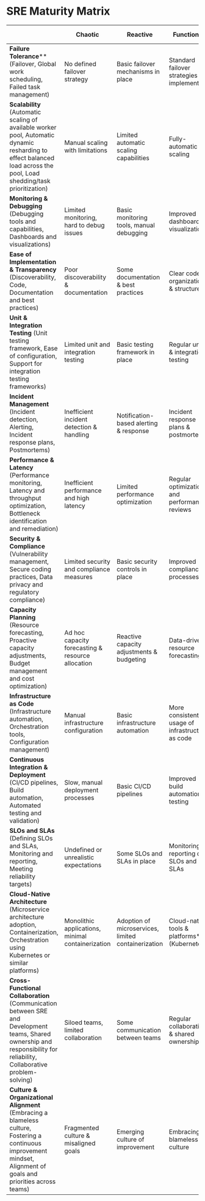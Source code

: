 # SRE Maturity Matrix

|                                                                                                                                                                     | Chaotic                                           | Reactive                                            | Functional                                      | Proactive                                            | Continuous Improvement                             |
|---------------------------------------------------------------------------------------------------------------------------------------------------------------------|---------------------------------------------------|-----------------------------------------------------|-------------------------------------------------|------------------------------------------------------|----------------------------------------------------|
| **Failure Tolerance**** (Failover, Global work scheduling, Failed task management)                                                                                        | No defined failover strategy                      | Basic failover mechanisms in place                  | Standard failover strategies implemented        | Proactive failure detection & mitigation             | Continuous optimizations of failure strategies     |
| **Scalability** (Automatic scaling of available worker pool, Automatic dynamic resharding to effect balanced load across the pool, Load shedding/task prioritization)    | Manual scaling with limitations                   | Limited automatic scaling capabilities              | Fully-automatic scaling                         | Dynamic load balancing & resource management         | Advanced auto-scaling and load shedding            |
| **Monitoring & Debugging** (Debugging tools and capabilities, Dashboards and visualizations)                                                                             | Limited monitoring, hard to debug issues          | Basic monitoring tools, manual debugging            | Improved dashboard & visualization              | Advanced monitoring & debugging tools                | Real-time monitoring and predictive analysis       |
| **Ease of Implementation & Transparency** (Discoverability, Code, Documentation and best practices)                                                                      | Poor discoverability & documentation              | Some documentation & best practices                 | Clear code organization & structure             | Well-documented & transparent processes              | Continuous improvement of documentation            |
| **Unit & Integration Testing** (Unit testing framework, Ease of configuration, Support for integration testing frameworks)                                               | Limited unit and integration testing              | Basic testing framework in place                    | Regular unit & integration testing              | CI/CD pipeline with automated testing                | Comprehensive test coverage & automation           |
| **Incident Management** (Incident detection, Alerting, Incident response plans, Postmortems)                                                                             | Inefficient incident detection & handling         | Notification-based alerting & response              | Incident response plans & postmortems           | Automated incident detection & remediation           | AI-based incident prediction & prevention          |
| **Performance & Latency** (Performance monitoring, Latency and throughput optimization, Bottleneck identification and remediation)                                       | Inefficient performance and high latency          | Limited performance optimization                    | Regular optimization and performance reviews    | Advanced latency & throughput optimization           | Real-time performance monitoring & optimization    |
| **Security & Compliance** (Vulnerability management, Secure coding practices, Data privacy and regulatory compliance)                                                    | Limited security and compliance measures          | Basic security controls in place                    | Improved compliance processes                   | Proactive security audits & vulnerability management | Advanced security and automated audits             |
| **Capacity Planning** (Resource forecasting, Proactive capacity adjustments, Budget management and cost optimization)                                                    | Ad hoc capacity forecasting & resource allocation | Reactive capacity adjustments & budgeting           | Data-driven resource forecasting                | Proactive & predictive capacity planning             | Continuous cost optimization & resource efficiency |
| **Infrastructure as Code** (Infrastructure automation, Orchestration tools, Configuration management)                                                                    | Manual infrastructure configuration               | Basic infrastructure automation                     | More consistent usage of infrastructure as code | Advanced deployment automation & orchestration       | Fully automated & Self-healing infrastructure      |
| **Continuous Integration & Deployment** (CI/CD pipelines, Build automation, Automated testing and validation)                                                            | Slow, manual deployment processes                 | Basic CI/CD pipelines                               | Improved build automation & testing             | Automated deployment & rollback strategies           | Seamless Integration and continuous deployment     |
| **SLOs and SLAs** (Defining SLOs and SLAs, Monitoring and reporting, Meeting reliability targets)                                                                        | Undefined or unrealistic expectations             | Some SLOs and SLAs in place                         | Monitoring & reporting on SLOs and SLAs         | Meeting reliability targets consistently             | Regular review and optimization of SLOs and SLAs   |
| **Cloud-Native Architecture** (Microservice architecture adoption, Containerization, Orchestration using Kubernetes or similar platforms)                                | Monolithic applications, minimal containerization | Adoption of microservices, limited containerization | Cloud-native tools & platforms** (Kubernetes)     | Mature cloud-native architecture                     | Advanced auto-scaling, container orchestration     |
| **Cross-Functional Collaboration** (Communication between SRE and Development teams, Shared ownership and responsibility for reliability, Collaborative problem-solving) | Siloed teams, limited collaboration               | Some communication between teams                    | Regular collaboration & shared ownership        | Seamless cross-team problem-solving                  | High levels of collaboration across all teams      |
| **Culture & Organizational Alignment** (Embracing a blameless culture, Fostering a continuous improvement mindset, Alignment of goals and priorities across teams)       | Fragmented culture & misaligned goals             | Emerging culture of improvement                     | Embracing a blameless culture                   | Strong focus on continuous improvement               | Organization-wide alignment on reliability & goals |
